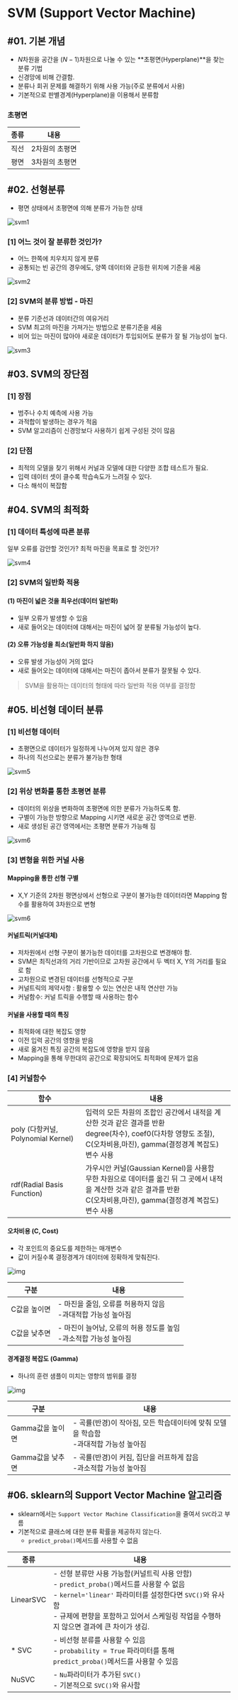 # SVM (Support Vector Machine)

## #01. 기본 개념

- $N$차원을 공간을 ($N-1$)차원으로 나눌 수 있는 **초평면(Hyperplane)**을 찾는 분류 기법
- 신경망에 비해 간결함.
- 분류나 회귀 문제를 해결하기 위해 사용 가능(주로 분류에서 사용)
- 기본적으로 판별경계(Hyperplane)을 이용해서 분류함

### 초평면

| 종류 | 내용 |
|---|---|
| 직선 | 2차원의 초평면 |
| 평면 | 3차원의 초평면 |

## #02. 선형분류

- 평면 상태에서 초평면에 의해 분류가 가능한 상태

![svm1](res/svm01.png)

### [1] 어느 것이 잘 분류한 것인가?

- 어느 한쪽에 치우치지 않게 분류
- 공통되는 빈 공간의 경우에도, 양쪽 데이터와 균등한 위치에 기준을 세움

![svm2](res/svm02.png)

### [2] SVM의 분류 방법 - 마진

- 분류 기준선과 데이터간의 여유거리
- SVM 최고의 마진을 가져가는 방법으로 분류기준을 세움
- 비어 있는 마진이 많아야 새로운 데이터가 투입되어도 분류가 잘 될 가능성이 높다.

![svm3](res/svm03.png)

## #03. SVM의 장단점

### [1] 장점

- 범주나 수치 예측에 사용 가능
- 과적합이 발생하는 경우가 적음
- SVM 알고리즘이 신경망보다 사용하기 쉽게 구성된 것이 많음

### [2] 단점

- 최적의 모델을 찾기 위해서 커널과 모델에 대한 다양한 조합 테스트가 필요.
- 입력 데이터 셋이 클수록 학습속도가 느려질 수 있다.
- 다소 해석이 복잡함

## #04. SVM의 최적화

### [1] 데이터 특성에 따른 분류

일부 오류를 감안할 것인가? 최적 마진을 목표로 할 것인가?

![svm4](res/svm04.png)

### [2] SVM의 일반화 적용

#### (1) 마진이 넓은 것을 최우선(데이터 일반화)

- 일부 오류가 발생할 수 있음
- 새로 들어오는 데이터에 대해서는 마진이 넓어 잘 분류될 가능성이 높다.

#### (2) 오류 가능성을 최소(일반화 하지 않음)

- 오류 발생 가능성이 거의 없다
- 새로 들어오는 데이터에 대해서는 마진이 좁아서 분류가 잘못될 수 있다.

> SVM을 활용하는 데이터의 형태에 따라 일반화 적용 여부를 결정함

## #05. 비선형 데이터 분류

### [1] 비선형 데이터

- 초평면으로 데이터가 일정하게 나누어져 있지 않은 경우
- 하나의 직선으로는 분류가 불가능한 형태

![svm5](res/svm05.png)

### [2] 위상 변화를 통한 초평면 분류

- 데이터의 위상을 변화하여 초평면에 의한 분류가 가능하도록 함.
- 구별이 가능한 방향으로 Mapping 시키면 새로운 공간 영역으로 변환.
- 새로 생성된 공간 영역에서는 초평면 분류가 가능해 짐

![svm6](res/svm06.png)

### [3] 변형을 위한 커널 사용

#### Mapping을 통한 선형 구별

- X,Y 기준의 2차원 평면상에서 선형으로 구분이 불가능한 데이터라면 Mapping 함수를 활용하여 3차원으로 변형

![svm6](res/svm07.png)

#### 커널트릭(커널대체)

- 저차원에서 선형 구분이 불가능한 데이터를 고차원으로 변경해야 함.
- SVM은 최직선과의 거리 기반이므로 고차원 공간에서 두 벡터 X, Y의 거리를 필요로 함
- 고차원으로 변경된 데이터를 선형적으로 구분
- 커널트릭의 제약사항 : 활용할 수 있는 연산은 내적 연산만 가능
- 커널함수: 커널 트릭을 수행할 때 사용하는 함수

#### 커널을 사용할 때의 특징

- 최적화에 대한 복잡도 영향
- 이전 입력 공간의 영향을 받음
- 새로 옮겨진 특징 공간의 복잡도에 영향을 받지 않음
- Mapping을 통해 무한대의 공간으로 확장되어도 최적화에 문제가 없음

### [4] 커널함수

| 함수 | 내용 |
|---|---|
| poly (다항커널, Polynomial Kernel) | 입력의 모든 차원의 조합인 공간에서 내적을 계산한 것과 같은 결과를 반환<br/>degree(차수), coef0(다차항 영향도 조절), C(오차비용,마진), gamma(결정경계 복잡도) 변수 사용 |
| rdf(Radial Basis Function) | 가우시안 커널(Gaussian Kernel)을 사용함<br/>무한 차원으로 데이터를 옮긴 뒤 그 곳에서 내적을 계산한 것과 같은 결과를 반환<br/>C(오차비용,마진), gamma(결정경계 복잡도) 변수 사용 |



#### 오차비용 (C, Cost)

- 각 포인트의 중요도를 제한하는 매개변수
- 값이 커질수록 결정경계가 데이터에 정확하게 맞춰진다.

![img](res/svm08.png)

| 구분 | 내용 |
|---|---|
| C값을 높이면 | - 마진을 줄임, 오류를 허용하지 않음<br/>-과대적합 가능성 높아짐 |
| C값을 낮추면 | - 마진이 늘어남, 오류의 허용 정도를 높임<br/>-과소적합 가능성 높아짐 |

#### 경계결정 복잡도 (Gamma)

- 하나의 훈련 샘플이 미치는 영향의 범위를 결정

![img](res/svm09.png)

| 구분 | 내용 |
|---|---|
| Gamma값을 높이면 | - 곡률(반경)이 작아짐, 모든 학습데이터에 맞춰 모델을 학습함<br/>-과대적합 가능성 높아짐 |
| Gamma값을 낮추면 | - 곡률(반경)이 커짐, 집단을 러프하게 잡음<br/>-과소적합 가능성 높아짐 |

## #06. sklearn의 Support Vector Machine 알고리즘

- sklearn에서는 `Support Vector Machine Classification`을 줄여서 `SVC`라고 부름
- 기본적으로 클래스에 대한 분류 확률을 제공하지 않는다.
    - `predict_proba()`메서드를 사용할 수 없음

| 종류 | 내용 |
|---|---|
| LinearSVC | - 선형 분류만 사용 가능함(커널트릭 사용 안함)<br/>- `predict_proba()`메서드를 사용할 수 없음<br/>- `kernel='linear'` 파라미터를 설정한다면 `SVC()`와 유사함<br/>- 규제에 편향을 포함하고 있어서 스케일링 작업을 수행하지 않으면 결과에 큰 차이가 생김. |
| * SVC | - 비선형 분류를 사용할 수 있음<br/>- `probability = True` 파라미터를 통해 `predict_proba()`메서드를 사용할 수 있음 |
| NuSVC | - `Nu`파라미터가 추가된 `SVC()`<br/>- 기본적으로 `SVC()`와 유사함 |


